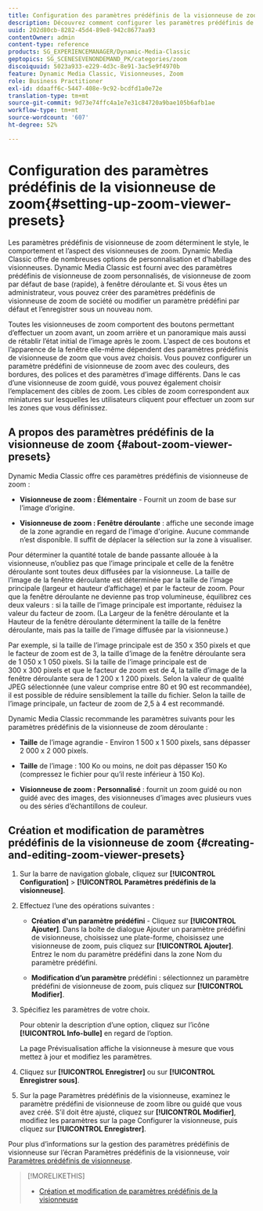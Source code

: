 ```yaml
---
title: Configuration des paramètres prédéfinis de la visionneuse de zoom
description: Découvrez comment configurer les paramètres prédéfinis de la visionneuse de zoom.
uuid: 202d80cb-8282-45d4-89e8-942c8677aa93
contentOwner: admin
content-type: reference
products: SG_EXPERIENCEMANAGER/Dynamic-Media-Classic
geptopics: SG_SCENESEVENONDEMAND_PK/categories/zoom
discoiquuid: 5023a933-e229-4d3c-8e91-3ac5e9f4970b
feature: Dynamic Media Classic, Visionneuses, Zoom
role: Business Practitioner
exl-id: ddaaff6c-5447-408e-9c92-bcdfd1a0e72e
translation-type: tm+mt
source-git-commit: 9d73e74ffc4a1e7e31c84720a9bae105b6afb1ae
workflow-type: tm+mt
source-wordcount: '607'
ht-degree: 52%

---
```


# Configuration des paramètres prédéfinis de la visionneuse de zoom{#setting-up-zoom-viewer-presets}

Les paramètres prédéfinis de visionneuse de zoom déterminent le style, le comportement et l’aspect des visionneuses de zoom. Dynamic Media Classic offre de nombreuses options de personnalisation et d’habillage des visionneuses. Dynamic Media Classic est fourni avec des paramètres prédéfinis de visionneuse de zoom personnalisés, de visionneuse de zoom par défaut de base (rapide), à fenêtre déroulante et. Si vous êtes un administrateur, vous pouvez créer des paramètres prédéfinis de visionneuse de zoom de société ou modifier un paramètre prédéfini par défaut et l’enregistrer sous un nouveau nom.

Toutes les visionneuses de zoom comportent des boutons permettant d’effectuer un zoom avant, un zoom arrière et un panoramique mais aussi de rétablir l’état initial de l’image après le zoom. L’aspect de ces boutons et l’apparence de la fenêtre elle-même dépendent des paramètres prédéfinis de visionneuse de zoom que vous avez choisis. Vous pouvez configurer un paramètre prédéfini de visionneuse de zoom avec des couleurs, des bordures, des polices et des paramètres d’image différents. Dans le cas d’une visionneuse de zoom guidé, vous pouvez également choisir l’emplacement des cibles de zoom. Les cibles de zoom correspondent aux miniatures sur lesquelles les utilisateurs cliquent pour effectuer un zoom sur les zones que vous définissez.

## A propos des paramètres prédéfinis de la visionneuse de zoom {#about-zoom-viewer-presets}

Dynamic Media Classic offre ces paramètres prédéfinis de visionneuse de zoom :

* **Visionneuse de zoom : Élémentaire**  - Fournit un zoom de base sur l’image d’origine.

* **Visionneuse de zoom : Fenêtre déroulante**  : affiche une seconde image de la zone agrandie en regard de l&#39;image d&#39;origine. Aucune commande n’est disponible. Il suffit de déplacer la sélection sur la zone à visualiser.

Pour déterminer la quantité totale de bande passante allouée à la visionneuse, n’oubliez pas que l’image principale et celle de la fenêtre déroulante sont toutes deux diffusées par la visionneuse. La taille de l’image de la fenêtre déroulante est déterminée par la taille de l’image principale (largeur et hauteur d’affichage) et par le facteur de zoom. Pour que la fenêtre déroulante ne devienne pas trop volumineuse, équilibrez ces deux valeurs : si la taille de l’image principale est importante, réduisez la valeur du facteur de zoom. (La Largeur de la fenêtre déroulante et la Hauteur de la fenêtre déroulante déterminent la taille de la fenêtre déroulante, mais pas la taille de l’image diffusée par la visionneuse.)

Par exemple, si la taille de l’image principale est de 350 x 350 pixels et que le facteur de zoom est de 3, la taille d’image de la fenêtre déroulante sera de 1 050 x 1 050 pixels. Si la taille de l’image principale est de 300 x 300 pixels et que le facteur de zoom est de 4, la taille d’image de la fenêtre déroulante sera de 1 200 x 1 200 pixels. Selon la valeur de qualité JPEG sélectionnée (une valeur comprise entre 80 et 90 est recommandée), il est possible de réduire sensiblement la taille du fichier. Selon la taille de l’image principale, un facteur de zoom de 2,5 à 4 est recommandé.

Dynamic Media Classic recommande les paramètres suivants pour les paramètres prédéfinis de la visionneuse de zoom déroulante :

* **Taille**  de l’image agrandie - Environ 1 500 x 1 500 pixels, sans dépasser 2 000 x 2 000 pixels.

* **Taille**  de l’image : 100 Ko ou moins, ne doit pas dépasser 150 Ko (compressez le fichier pour qu’il reste inférieur à 150 Ko).

* **Visionneuse de zoom : Personnalisé**  : fournit un zoom guidé ou non guidé avec des images, des visionneuses d’images avec plusieurs vues ou des séries d’échantillons de couleur.

## Création et modification de paramètres prédéfinis de la visionneuse de zoom {#creating-and-editing-zoom-viewer-presets}

1. Sur la barre de navigation globale, cliquez sur **[!UICONTROL Configuration]** > **[!UICONTROL Paramètres prédéfinis de la visionneuse]**.
1. Effectuez l’une des opérations suivantes :

   * **Création d&#39;un paramètre prédéfini**  - Cliquez sur  **[!UICONTROL Ajouter]**. Dans la boîte de dialogue Ajouter un paramètre prédéfini de visionneuse, choisissez une plate-forme, choisissez une visionneuse de zoom, puis cliquez sur **[!UICONTROL Ajouter]**. Entrez le nom du paramètre prédéfini dans la zone Nom du paramètre prédéfini.

   * **Modification d’un paramètre**  prédéfini : sélectionnez un paramètre prédéfini de visionneuse de zoom, puis cliquez sur  **[!UICONTROL Modifier]**.

1. Spécifiez les paramètres de votre choix.

   Pour obtenir la description d’une option, cliquez sur l’icône **[!UICONTROL Info-bulle]** en regard de l’option.

   La page Prévisualisation affiche la visionneuse à mesure que vous mettez à jour et modifiez les paramètres.

1. Cliquez sur **[!UICONTROL Enregistrer]** ou sur **[!UICONTROL Enregistrer sous]**.
1. Sur la page Paramètres prédéfinis de la visionneuse, examinez le paramètre prédéfini de visionneuse de zoom libre ou guidé que vous avez créé. S’il doit être ajusté, cliquez sur **[!UICONTROL Modifier]**, modifiez les paramètres sur la page Configurer la visionneuse, puis cliquez sur ****[!UICONTROL Enregistrer]****.

Pour plus d’informations sur la gestion des paramètres prédéfinis de visionneuse sur l’écran Paramètres prédéfinis de la visionneuse, voir [Paramètres prédéfinis de visionneuse](application-setup.md#viewer_presets).

>[!MORELIKETHIS]
>
>* [Création et modification de paramètres prédéfinis de la visionneuse](application-setup.md#adding_and_editing_viewer_presets)

